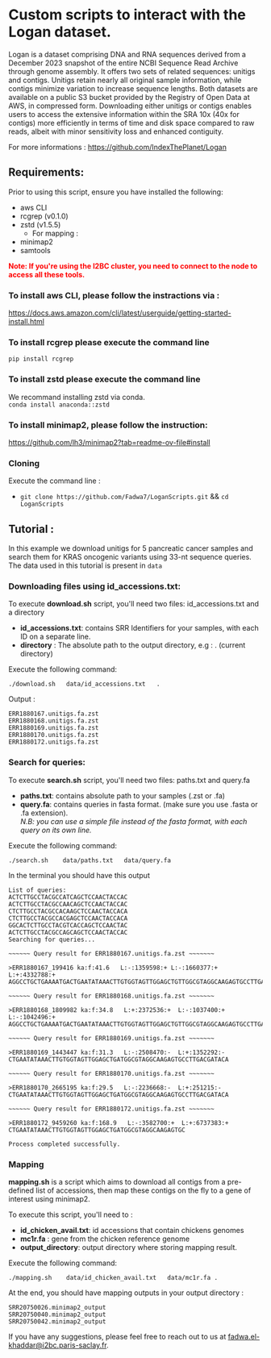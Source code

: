 # Custom scripts to interact with the Logan dataset.

Logan is a dataset comprising DNA and RNA sequences derived from a December 2023 snapshot of the entire NCBI Sequence Read Archive through genome assembly. It offers two sets of related sequences: unitigs and contigs. Unitigs retain nearly all original sample information, while contigs minimize variation to increase sequence lengths. Both datasets are available on a public S3 bucket provided by the Registry of Open Data at AWS, in compressed form. Downloading either unitigs or contigs enables users to access the extensive information within the SRA 10x (40x for contigs) more efficiently in terms of time and disk space compared to raw reads, albeit with minor sensitivity loss and enhanced contiguity.

For more informations : https://github.com/IndexThePlanet/Logan 

## Requirements: 
Prior to using this script, ensure you have installed the following:
- aws CLI
- rcgrep (v0.1.0)
- zstd (v1.5.5)
  * For mapping :
- minimap2
- samtools

**<span style="color:red">Note: If you're using the I2BC cluster, you need to connect to the node to access all these tools.</span>**

### To install aws CLI, please follow the instractions via :
https://docs.aws.amazon.com/cli/latest/userguide/getting-started-install.html

### To install rcgrep please execute the command line 
`pip install rcgrep`

### To install zstd please execute the command line 
We recommand installing zstd via conda.<br>
` conda install anaconda::zstd `
### To install minimap2, please follow the instruction: 
https://github.com/lh3/minimap2?tab=readme-ov-file#install

### Cloning
Execute the command line : 
- ` git clone https://github.com/Fadwa7/LoganScripts.git ` && ` cd LoganScripts `
  
## Tutorial :
In this example we download unitigs for 5 pancreatic cancer samples and search them for KRAS oncogenic variants using 33-nt sequence queries.
The data used in this tutorial is present in `data`

### Downloading files using id_accessions.txt:

To execute **download.sh** script, you'll need two files: id_accessions.txt and a directory
- **id_accessions.txt**: contains SRR Identifiers for your samples, with each ID on a separate line.
- **directory** : The absolute path to the output directory, e.g : . (current directory)
  
Execute the following command:

` ./download.sh   data/id_accessions.txt   . `
  
Output :
```
ERR1880167.unitigs.fa.zst
ERR1880168.unitigs.fa.zst
ERR1880169.unitigs.fa.zst
ERR1880170.unitigs.fa.zst
ERR1880172.unitigs.fa.zst
```

### Search for queries:

To execute **search.sh** script, you'll need two files: paths.txt and query.fa
- **paths.txt**: contains absolute path to your samples (.zst or .fa)
- **query.fa**:  contains queries in fasta format. (make sure you use .fasta or .fa extension). <br>
  *N.B: you can use a simple file instead of the fasta format, with each query on its own line.*

Execute the following command:

` ./search.sh    data/paths.txt   data/query.fa `

In the terminal you should have this output

```
List of queries:
ACTCTTGCCTACGCCATCAGCTCCAACTACCAC
ACTCTTGCCTACGCCAACAGCTCCAACTACCAC
CTCTTGCCTACGCCACAAGCTCCAACTACCACA
CTCTTGCCTACGCCACGAGCTCCAACTACCACA
GGCACTCTTGCCTACGTCACCAGCTCCAACTAC
ACTCTTGCCTACGCCAGCAGCTCCAACTACCAC
Searching for queries...

~~~~~~ Query result for ERR1880167.unitigs.fa.zst ~~~~~~~

>ERR1880167_199416 ka:f:41.6   L:-:1359598:+ L:-:1660377:+  L:+:4332788:+ 
AGGCCTGCTGAAAATGACTGAATATAAACTTGTGGTAGTTGGAGCTGTTGGCGTAGGCAAGAGTGCCTTGACGATACAGCTAATTCAGAATCATTTTGTGGACGAATATGATCCAACAATAGAGGATTCCTACAGGAAGCAAGTAGTAAT

~~~~~~ Query result for ERR1880168.unitigs.fa.zst ~~~~~~~

>ERR1880168_1809982 ka:f:34.8   L:+:2372536:+  L:-:1037400:+ L:-:1042496:+ 
AGGCCTGCTGAAAATGACTGAATATAAACTTGTGGTAGTTGGAGCTGTTGGCGTAGGCAAGAGTGCCTTGACGATACAGCTAATTCAGAATCATTTTGTGGACGAATATGATCCAACAATAGAGGATTCCTACAGGAAGCAAGTAGTAATTGATGGAGAAACCTGTCTC

~~~~~~ Query result for ERR1880169.unitigs.fa.zst ~~~~~~~

>ERR1880169_1443447 ka:f:31.3   L:-:2508470:-  L:+:1352292:- 
CTGAATATAAACTTGTGGTAGTTGGAGCTGATGGCGTAGGCAAGAGTGCCTTGACGATACA

~~~~~~ Query result for ERR1880170.unitigs.fa.zst ~~~~~~~

>ERR1880170_2665195 ka:f:29.5   L:-:2236668:-  L:+:251215:- 
CTGAATATAAACTTGTGGTAGTTGGAGCTGATGGCGTAGGCAAGAGTGCCTTGACGATACA

~~~~~~ Query result for ERR1880172.unitigs.fa.zst ~~~~~~~

>ERR1880172_9459260 ka:f:168.9   L:-:3582700:+  L:+:6737383:+ 
CTGAATATAAACTTGTGGTAGTTGGAGCTGATGGCGTAGGCAAGAGTGC

Process completed successfully.

```
### Mapping 

**mapping.sh** is a script which aims to download all contigs from a pre-defined list of accessions, then map these contigs on the fly to a gene of interest using minimap2.

To execute this script, you'll need to : 
- **id_chicken_avail.txt**: id accessions that contain chickens genomes
- **mc1r.fa** : gene from the chicken reference genome 
- **output_directory**: output directory where storing mapping result.

Execute the following command:

` ./mapping.sh    data/id_chicken_avail.txt   data/mc1r.fa .  `

At the end, you should have mapping outputs in your output directory : 

```
SRR20750026.minimap2_output
SRR20750040.minimap2_output
SRR20750042.minimap2_output

``` 
If you have any suggestions, please feel free to reach out to us at fadwa.el-khaddar@i2bc.paris-saclay.fr.



